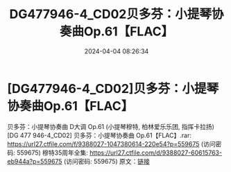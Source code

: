 ﻿---
title: DG477946-4_CD02贝多芬：小提琴协奏曲Op.61【FLAC】
date: 2024-04-04 08:26:34
categories: 古典音乐、新世纪、纯音雅乐
tags: 纯音雅乐
---
# [DG477946-4_CD02]贝多芬：小提琴协奏曲Op.61【FLAC】

贝多芬：小提琴协奏曲 D大调 Op.61 (小提琴穆特, 柏林爱乐乐团,
指挥卡拉扬)
[DG 477 946-4_CD02] 贝多芬：小提琴协奏曲 Op.61【FLAC】.rar: https://url27.ctfile.com/f/9388027-1047380614-220e54?p=559675
(访问密码: 559675)
穆特35周年全集: https://url27.ctfile.com/d/9388027-60615763-eb944a?p=559675
(访问密码: 559675)
原文：[链接](https://blog.sina.com.cn/s/blog_1647c7e76010314zn.html)